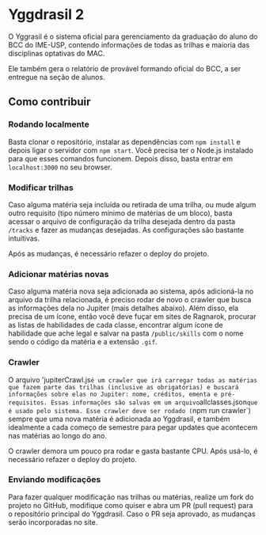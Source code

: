 # Yggdrasil 2

O Yggrasil é o sistema oficial para gerenciamento da graduação do aluno do BCC do IME-USP, contendo informações de todas as trilhas e maioria das disciplinas optativas do MAC.

Ele também gera o relatório de provável formando oficial do BCC, a ser entregue na seção de alunos.

## Como contribuir

### Rodando localmente

Basta clonar o repositório, instalar as dependências com `npm install` e depois ligar o servidor com `npm start`. Você precisa ter o Node.js instalado para que esses comandos funcionem. Depois disso, basta entrar em `localhost:3000` no seu browser.

### Modificar trilhas

Caso alguma matéria seja incluída ou retirada de uma trilha, ou mude algum outro requisito (tipo número mínimo de matérias de um bloco), basta acessar o arquivo de configuração da trilha desejada dentro da pasta `/tracks` e fazer as mudanças desejadas. As configurações são bastante intuitivas.

Após as mudanças, é necessário refazer o deploy do projeto.

### Adicionar matérias novas

Caso alguma matéria nova seja adicionada ao sistema, após adicioná-la no arquivo da trilha relacionada, é preciso rodar de novo o crawler que busca as informações dela no Jupiter (mais detalhes abaixo). Além disso, ela precisa de um ícone, então você deve fuçar em sites de Ragnarok, procurar as listas de habilidades de cada classe, encontrar algum ícone de habilidade que ache legal e salvar na pasta `/public/skills` com o nome sendo o código da matéria e a extensão `.gif`.

### Crawler

O arquivo 'jupiterCrawl.js`é um crawler que irá carregar todas as matérias que fazem parte das trilhas (inclusive as obrigatórias) e buscará informações sobre elas no Jupiter: nome, créditos, ementa e pré-requisitos. Essas informações são salvas em um arquivo`allclasses.json`que é usado pelo sistema. Esse crawler deve ser rodado (`npm run crawler`) sempre que uma nova matéria é adicionada ao Yggdrasil, e também idealmente a cada começo de semestre para pegar updates que acontecem nas matérias ao longo do ano.

O crawler demora um pouco pra rodar e gasta bastante CPU. Após usá-lo, é necessário refazer o deploy do projeto.

### Enviando modificações

Para fazer qualquer modificação nas trilhas ou matérias, realize um fork do projeto no GitHub, modifique como quiser e abra um PR (pull request) para o repositório principal do Yggdrasil. Caso o PR seja aprovado, as mudanças serão incorporadas no site.
